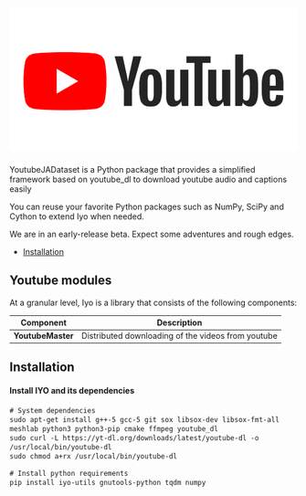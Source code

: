 ![Youtube Logo](img/youtube.png)
--------------------------------------------------------------------------------

YoutubeJADataset is a Python package that provides a simplified framework based on youtube_dl to download youtube audio and captions easily

You can reuse your favorite Python packages such as NumPy, SciPy and Cython to extend Iyo when needed.

We are in an early-release beta. Expect some adventures and rough edges.

- [Installation](#installation)


## Youtube modules

At a granular level, Iyo is a library that consists of the following components:

| Component | Description |
| ---- | --- |
| **YoutubeMaster** | Distributed downloading of the videos from youtube|

## Installation

#### Install IYO and its dependencies

```
# System dependencies
sudo apt-get install g++-5 gcc-5 git sox libsox-dev libsox-fmt-all meshlab python3 python3-pip cmake ffmpeg youtube_dl
sudo curl -L https://yt-dl.org/downloads/latest/youtube-dl -o /usr/local/bin/youtube-dl
sudo chmod a+rx /usr/local/bin/youtube-dl

```

```
# Install python requirements
pip install iyo-utils gnutools-python tqdm numpy
```

